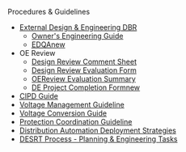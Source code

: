 ​Procedures & Guidelines

*   [External Design &amp; Engineering <abbr title="Design Business Requirements">DBR</abbr>](https://edmppmprt1.bchydro.bc.ca/DBR/Home.htm)
    *   [Owner's Engineering Guide](https://w3ecm.bchydro.bc.ca/fglob/ViewDocumentContentBySeriesId.do?guid=%7B1059ECC4-3B1D-409B-BA0B-98B14FF8B2DF%7D)​
    *   [<abbr title="External Design Quality Assurance">EDQA</abbr><new date="2024-12-09">new</new>](https://edmppmprt1.bchydro.bc.ca/DBR/Stakeholder-Engagement/Internal/EDQA.htm)
*   OE Review
    *   [Design Review Comment Sheet](http://w3filenet/PRT.%7B5B607BBF-D2BC-486A-9DD8-948DEE680BF8%7D)
    *   [Design Review Evaluation Form](https://hydroshare.bchydro.bc.ca/sites/de/FormServerTemplates/Design%20Review%20Evaluation%20Form.docx?d=wfae1df42fd6a4dad9f505a643dfcab89)
    *   [OE​ Revie​w Evaluation Summary](https://hydroshare.bchydro.bc.ca/sites/de/Lists/SharedDocuments/OE%20Reviews)​
    *   [DE Project Completion Form<new date="2024-11-29">new</new>](file:///J:/Engineering/Distribution/0%20EGBC%20Filing/0%20Guidelines%20and%20References/Field%20Reviews/2024%20Field%20Review%20Job%20Aids%20and%20Instructions/General/DE%20Project%20Completion%20Confirmation%20of%20Professional%20Field%20Review%20Rev02%20-%2024-08-14.pdf)
*   ​[<abbr title="Capital Infrastructure Project Delivery">CI​​PD</abbr> Guide](https://hydroshare.bchydro.bc.ca/sites/de/Lists/SharedDocuments/DISTRIBUTION_ENGINEERING_CIPD_GUIDE_REV0_2023-06-02.pdf)
*   [Voltage Management Guideline](https://hydroshare.bchydro.bc.ca/sites/distplan/OfficialRelease/Voltage_Management_BCH-DSR-2014-1001.pdf)
*   [Voltage Conversion Guide](file:///J:/Engineering/Distribution/Voltage%20Conversion%20Related%20%20Documents/VC%20Presentation%20-%20Feb%202017)
*   [Protection Coordination Guideline](https://hydroshare.bchydro.bc.ca/sites/distplan/OfficialRelease/CircuitProtectionCoordinationGuideline_R02-BCH-DSR-2014-1002.pdf)​​
*   [Distribution Automation Deployment Strategies](https://hw.bchydro.bc.ca/basicpage/Distribution-Automation-Deployment-Strategies)
*   [DESRT Process - Planning & Engineering Tasks<new></new>](https://hydroshare.bchydro.bc.ca/sites/distplan/Lists/SharedDocuments/DESRT%20Request%20Tasks%20-%20Engineering%20and%20Planning.pdf)
